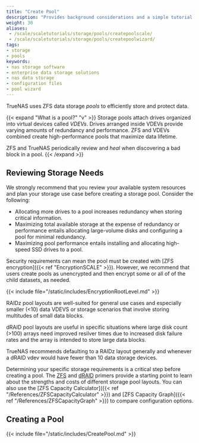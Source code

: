 ```yaml
---
title: "Create Pool"
description: "Provides background considerations and a simple tutorial on creating storage pools in TrueNAS."
weight: 30
aliases:
 - /scale/scaletutorials/storage/pools/createpoolscale/
 - /scale/scaletutorials/storage/pools/createpoolwizard/
tags:
- storage
- pools
keywords:
- nas storage software
- enterprise data storage solutions
- nas data storage
- configuration files
- pool wizard
---
```


TrueNAS uses ZFS data storage *pools* to efficiently store and protect data.

{{< expand "What is a pool?" "v" >}}
Storage pools attach drives organized into virtual devices called *VDEVs*.
Drives arranged inside VDEVs provide varying amounts of redundancy and performance.
ZFS and VDEVs combined create high-performance pools that maximize data lifetime.

ZFS and TrueNAS periodically review and *heal* when discovering a bad block in a pool.
{{< /expand >}}

## Reviewing Storage Needs
We strongly recommend that you review your available system resources and plan your storage use case before creating a storage pool. Consider the following:
* Allocating more drives to a pool increases redundancy when storing critical information.
* Maximizing total available storage at the expense of redundancy or performance entails allocating large-volume disks and configuring a pool for minimal redundancy.
* Maximizing pool performance entails installing and allocating high-speed SSD drives to a pool.

Security requirements can mean the pool must be created with [ZFS encryption]({{< ref "EncryptionSCALE" >}}).
However, we recommend that users create pools as unencrypted and then encrypt some or all of of the child datasets, as needed.

{{< include file="/static/includes/EncryptionRootLevel.md" >}}

RAIDz pool layouts are well-suited for general use cases and especially smaller (<10) data VDEVS or storage scenarios that involve storing multitudes of small data blocks.

dRAID pool layouts are useful in specific situations where large disk count (>100) arrays need improved resilver times due to increased disk failure rates and the array is intended to store large data blocks.

TrueNAS recommends defaulting to a RAIDz layout generally and whenever a dRAID vdev would have fewer than 10 data storage devices.

Determining your specific storage requirements is a critical step before creating a pool.
The [ZFS](https://www.truenas.com/docs/references/zfsprimer/) and [dRAID](https://www.truenas.com/docs/references/draidprimer/) primers provide a starting point to learn about the strengths and costs of different storage pool layouts.
You can also use the [ZFS Capacity Calculator]({{< ref "/References/ZFSCapacityCalculator" >}}) and [ZFS Capacity Graph]({{< ref "/References/ZFSCapacityGraph" >}}) to compare configuration options.

## Creating a Pool

{{< include file="/static/includes/CreatePool.md" >}}
